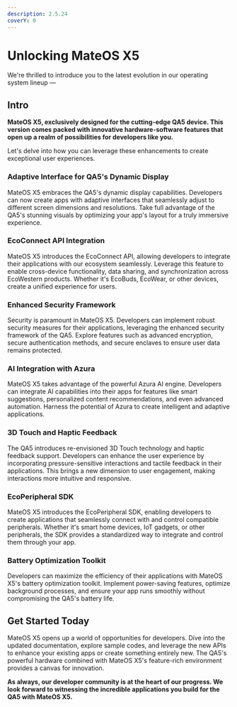 ```yaml
---
description: 2.5.24
coverY: 0
---
```


# Unlocking MateOS X5

We're thrilled to introduce you to the latest evolution in our operating system lineup —&#x20;

## **Intro**

**MateOS X5, exclusively designed for the cutting-edge QA5 device. This version comes packed with innovative hardware-software features that open up a realm of possibilities for developers like you.**&#x20;

Let's delve into how you can leverage these enhancements to create exceptional user experiences.

### **Adaptive Interface for QA5's Dynamic Display**

&#x20;MateOS X5 embraces the QA5's dynamic display capabilities. Developers can now create apps with adaptive interfaces that seamlessly adjust to different screen dimensions and resolutions. Take full advantage of the QA5's stunning visuals by optimizing your app's layout for a truly immersive experience.

### **EcoConnect API Integration**

&#x20;MateOS X5 introduces the EcoConnect API, allowing developers to integrate their applications with our ecosystem seamlessly. Leverage this feature to enable cross-device functionality, data sharing, and synchronization across EcoWestern products. Whether it's EcoBuds, EcoWear, or other devices, create a unified experience for users.

### **Enhanced Security Framework**

&#x20;Security is paramount in MateOS X5. Developers can implement robust security measures for their applications, leveraging the enhanced security framework of the QA5. Explore features such as advanced encryption, secure authentication methods, and secure enclaves to ensure user data remains protected.

### **AI Integration with Azura**

&#x20;MateOS X5 takes advantage of the powerful Azura AI engine. Developers can integrate AI capabilities into their apps for features like smart suggestions, personalized content recommendations, and even advanced automation. Harness the potential of Azura to create intelligent and adaptive applications.

### **3D Touch and Haptic Feedback**&#x20;

The QA5 introduces re-envisioned 3D Touch technology and haptic feedback support. Developers can enhance the user experience by incorporating pressure-sensitive interactions and tactile feedback in their applications. This brings a new dimension to user engagement, making interactions more intuitive and responsive.

### **EcoPeripheral SDK**

&#x20;MateOS X5 introduces the EcoPeripheral SDK, enabling developers to create applications that seamlessly connect with and control compatible peripherals. Whether it's smart home devices, IoT gadgets, or other peripherals, the SDK provides a standardized way to integrate and control them through your app.

### **Battery Optimization Toolkit**

Developers can maximize the efficiency of their applications with MateOS X5's battery optimization toolkit. Implement power-saving features, optimize background processes, and ensure your app runs smoothly without compromising the QA5's battery life.

## **Get Started Today**&#x20;

MateOS X5 opens up a world of opportunities for developers. Dive into the updated documentation, explore sample codes, and leverage the new APIs to enhance your existing apps or create something entirely new. The QA5's powerful hardware combined with MateOS X5's feature-rich environment provides a canvas for innovation.

**As always, our developer community is at the heart of our progress. We look forward to witnessing the incredible applications you build for the QA5 with MateOS X5.**
